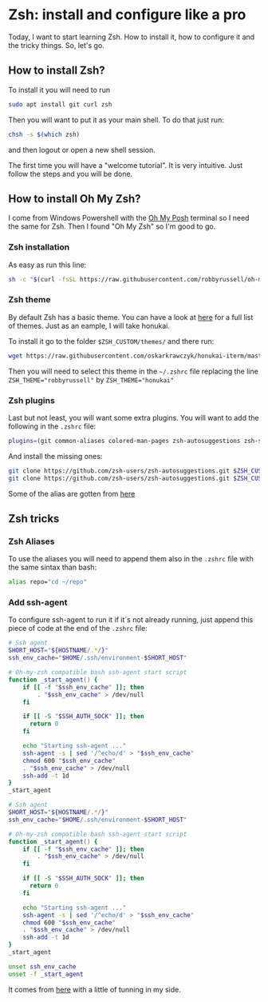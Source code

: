 # Zsh: install and configure like a pro

Today, I want to start learning Zsh. How to install it, how to configure it and the tricky things. So, let's go.

## How to install Zsh?

To install it you will need to run

``` bash
sudo apt install git curl zsh
```

Then you will want to put it as your main shell. To do that just run:

``` bash
chsh -s $(which zsh)
```

and then logout or open a new shell session.

The first time you will have a "welcome tutorial". It is very intuitive. Just follow the steps and you will be
done.

## How to install Oh My Zsh?

I come from Windows Powershell with the [Oh My Posh](/_posts/software-development/2024-03-12-Oh-My-Posh.md)
terminal so I need the same for Zsh. Then I found "Oh My Zsh" so I'm good to go.

### Zsh installation

As easy as run this line:

``` zsh
sh -c "$(curl -fsSL https://raw.githubusercontent.com/robbyrussell/oh-my-zsh/master/tools/install.sh)"
```

### Zsh theme

By default Zsh has a basic theme. You can have a look at
[here](https://github.com/robbyrussell/oh-my-zsh/wiki/Themes) for a full list of themes. Just as an eample, I will
take honukai.

To install it go to the folder `$ZSH_CUSTOM/themes/` and there run:

``` zsh
wget https://raw.githubusercontent.com/oskarkrawczyk/honukai-iterm/master/honukai.zsh-theme
```

Then you will need to select this theme in the `~/.zshrc` file replacing the line `ZSH_THEME="robbyrussell"` by
`ZSH_THEME="honukai"`

### Zsh plugins

Last but not least, you will want some extra plugins. You will want to add the following in the `.zshrc` file:

``` zsh
plugins=(git common-aliases colored-man-pages zsh-autosuggestions zsh-syntax-highlighting)
```

And install the missing ones:

``` zsh
git clone https://github.com/zsh-users/zsh-autosuggestions.git $ZSH_CUSTOM/plugins/zsh-autosuggestions
git clone https://github.com/zsh-users/zsh-autosuggestions.git $ZSH_CUSTOM/plugins/zsh-autosuggestions
```

Some of the alias are gotten from [here](https://www.asanzdiego.com/2018/04/instalar-y-configurar-zsh-y-ohmyzsh-en-ubuntu.html)

## Zsh tricks

### Zsh Aliases

To use the aliases you will need to append them also in the `.zshrc` file with the same sintax than bash:

``` zsh
alias repo="cd ~/repo"
```

### Add ssh-agent

To configure ssh-agent to run it if it´s not already running, just append this piece of code at the end of the
`.zshrc` file:

``` zsh
# Ssh agent
SHORT_HOST="${HOSTNAME/.*/}"
ssh_env_cache="$HOME/.ssh/environment-$SHORT_HOST"

# Oh-my-zsh compatible bash ssh-agent start script
function _start_agent() {
    if [[ -f "$ssh_env_cache" ]]; then
        . "$ssh_env_cache" > /dev/null
    fi

    if [[ -S "$SSH_AUTH_SOCK" ]]; then
      return 0
    fi

    echo "Starting ssh-agent ..."
    ssh-agent -s | sed '/^echo/d' > "$ssh_env_cache"
    chmod 600 "$ssh_env_cache"
    . "$ssh_env_cache" > /dev/null
    ssh-add -t 1d
}
_start_agent

# Ssh agent
SHORT_HOST="${HOSTNAME/.*/}"
ssh_env_cache="$HOME/.ssh/environment-$SHORT_HOST"

# Oh-my-zsh compatible bash ssh-agent start script
function _start_agent() {
    if [[ -f "$ssh_env_cache" ]]; then
        . "$ssh_env_cache" > /dev/null
    fi

    if [[ -S "$SSH_AUTH_SOCK" ]]; then
      return 0
    fi

    echo "Starting ssh-agent ..."
    ssh-agent -s | sed '/^echo/d' > "$ssh_env_cache"
    chmod 600 "$ssh_env_cache"
    . "$ssh_env_cache" > /dev/null
    ssh-add -t 1d
}
_start_agent

unset ssh_env_cache
unset -f _start_agent
```

It comes from
[here](https://serverfault.com/questions/672346/straight-forward-way-to-run-ssh-agent-and-ssh-add-on-login-via-ssh)
with a little of tunning in my side.
